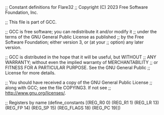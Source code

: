 ;; Constant definitions for Flare32
;; Copyright (C) 2023 Free Software Foundation, Inc.

;; This file is part of GCC.

;; GCC is free software; you can redistribute it and/or modify it
;; under the terms of the GNU General Public License as published
;; by the Free Software Foundation; either version 3, or (at your
;; option) any later version.

;; GCC is distributed in the hope that it will be useful, but WITHOUT
;; ANY WARRANTY; without even the implied warranty of MERCHANTABILITY
;; or FITNESS FOR A PARTICULAR PURPOSE.  See the GNU General Public
;; License for more details.

;; You should have received a copy of the GNU General Public License
;; along with GCC; see the file COPYING3.  If not see
;; <http://www.gnu.org/licenses/>.

;; Registers by name
(define_constants
  [(REG_R0 0)
  (REG_R1 1)
  (REG_LR 13)
  (REG_FP 14)
  (REG_SP 15)
  (REG_FLAGS 18)
  (REG_PC 19)])
